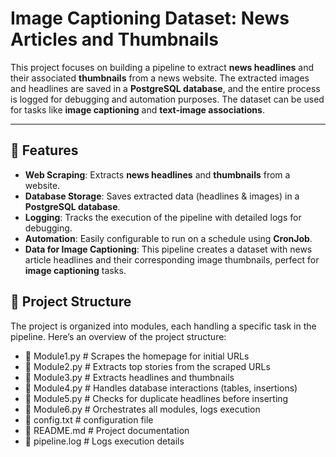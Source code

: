 # Image Captioning Dataset: News Articles and Thumbnails
This project focuses on building a pipeline to extract **news headlines** and their associated **thumbnails** from a news website. The extracted images and headlines are saved in a **PostgreSQL database**, and the entire process is logged for debugging and automation purposes. The dataset can be used for tasks like **image captioning** and **text-image associations**.

---

## **📌 Features**  

- **Web Scraping**: Extracts **news headlines** and **thumbnails** from a website.  
- **Database Storage**: Saves extracted data (headlines & images) in a **PostgreSQL database**.  
- **Logging**: Tracks the execution of the pipeline with detailed logs for debugging.  
- **Automation**: Easily configurable to run on a schedule using **CronJob**.  
- **Data for Image Captioning**: This pipeline creates a dataset with news article headlines and their corresponding image thumbnails, perfect for **image captioning** tasks.

## **📂 Project Structure**
The project is organized into modules, each handling a specific task in the pipeline. Here’s an overview of the project structure:
- 📜 Module1.py        # Scrapes the homepage for initial URLs
- 📜 Module2.py        # Extracts top stories from the scraped URLs
- 📜 Module3.py        # Extracts headlines and thumbnails
- 📜 Module4.py        # Handles database interactions (tables, insertions)
- 📜 Module5.py        # Checks for duplicate headlines before inserting
- 📜 Module6.py        # Orchestrates all modules, logs execution
- 📜 config.txt        # configuration file
- 📜 README.md         # Project documentation
- 📜 pipeline.log      # Logs execution details
